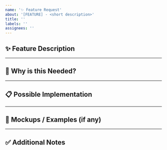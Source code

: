 ```yaml
---
name: '✨ Feature Request'
about: '[FEATURE] - <short description>'
title: ''
labels: ''
assignees: ''
---
```


## ✨ Feature Description

<!-- A clear and concise description of the feature you'd like to see. -->

---

## 🎯 Why is this Needed?

<!-- Explain why this feature would be useful for contributors/users. -->

---

## 📋 Possible Implementation

<!-- Suggest how you think this could be implemented. -->

---

## 📸 Mockups / Examples (if any)

<!-- If you have design mockups, sketches, or examples, please share. -->

---

## ✅ Additional Notes

<!-- Anything else you want to add. -->
